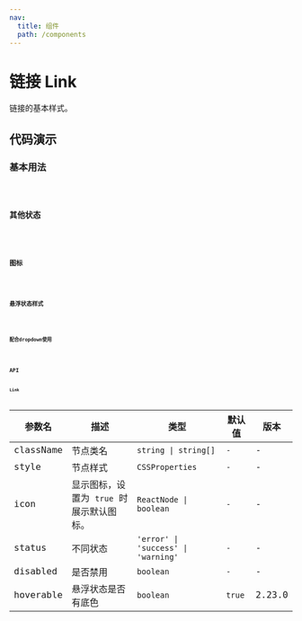 ```yaml
---
nav:
  title: 组件
  path: /components
---
```


# 链接 Link

链接的基本样式。

## 代码演示

### 基本用法

<code src="./__demo__/basic.demo.tsx" />

### 其他状态

<code src="./__demo__/status.demo.tsx" />

### 图标

<code src="./__demo__/icon.demo.tsx" />

### 悬浮状态样式

<code src="./__demo__/hoverable.demo.tsx" />

### 配合dropdown使用

<code src="./__demo__/dropdown.demo.tsx" />

## API

### Link

|参数名|描述|类型|默认值|版本|
|---|---|---|---|---|
|className|节点类名|`string \| string[]`|`-`|-|
|style|节点样式|`CSSProperties`|`-`|-|
|icon|显示图标，设置为 `true` 时展示默认图标。|`ReactNode \| boolean`|`-`|-|
|status|不同状态|`'error' \| 'success' \| 'warning'`|`-`|-|
|disabled|是否禁用|`boolean`|`-`|-|
|hoverable|悬浮状态是否有底色|`boolean`|`true`|2.23.0|
